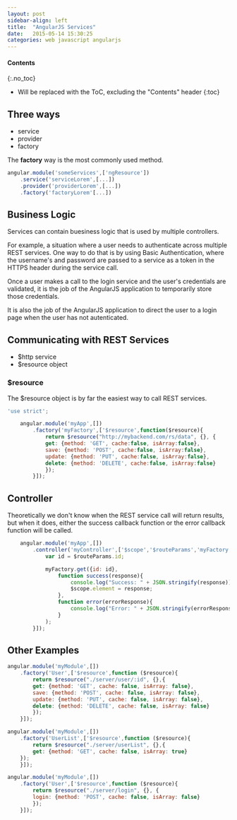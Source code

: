 ```yaml
---
layout: post
sidebar-align: left
title:  "AngularJS Services"
date:   2015-05-14 15:30:25
categories: web javascript angularjs
---
```


#### Contents
{:.no_toc}

* Will be replaced with the ToC, excluding the "Contents" header
{:toc}

## Three ways

* service
* provider
* factory

The **factory** way is the most commonly used method.

```javascript
angular.module('someServices',['ngResource'])
    .service('serviceLorem',[...])
    .provider('providerLorem',[...])
    .factory('factoryLorem'[...])
```

## Business Logic

Services can contain buesiness logic that is used by multiple controllers.

For example, a situation where a user needs to authenticate across multiple REST services. One way to do that is by using Basic Authentication, where the username's and password are passed to a service as a token in the HTTPS header during the service call.

Once a user makes a call to the login service and the user's credentials are validated, it is the job of the AngularJS application to temporarily store those credentials. 

It is also the job of the AngularJS application to direct the user to a login page when the user has not autenticated.

## Communicating with REST Services

* $http service
* $resource object

### $resource

The $resource object is by far the easiest way to call REST services.

```javascript
'use strict';

    angular.module('myApp',[])
        .factory('myFactory',['$resource',function($resource){
            return $resource("http://mybackend.com/rs/data", {}, {
            get: {method: 'GET', cache:false, isArray:false},
            save: {method: 'POST', cache:false, isArray:false},
            update: {method: 'PUT', cache:false, isArray:false},
            delete: {method: 'DELETE', cache:false, isArray:false}
            });
        }]);
```

## Controller

Theoretically we don't know when the REST service call will return results, but when it does, either the success callback function or the error callback function will be called.

```javascript
    angular.module('myApp',[])
        .controller('myController',['$scope','$routeParams','myFactory',function($scope,$routeParams,myFactory){
            var id = $routeParams.id;

            myFactory.get({id: id}, 
                function success(response){
                    console.log("Success: " + JSON.stringify(response));
                    $scope.element = response;
                },
                function error(errorResponse){
                    console.log("Error: " + JSON.stringify(errorResponse));
                }
            );
        }]);

```

## Other Examples

```javascript
angular.module('myModule',[])
    .factory('User',['$resource',function ($resource){
        return $resource("./server/user/:id", {},{
        get: {method: 'GET', cache: false, isArray: false},
        save: {method: 'POST', cache: false, isArray: false},
        update: {method: 'PUT', cache: false, isArray: false},
        delete: {method: 'DELETE', cache: false, isArray: false}
        });
    }]);
```

```javascript
angular.module('myModule',[])
    .factory('UserList',['$resource',function ($resource){
        return $resource("./server/userList", {},{
        get: {method: 'GET', cache: false, isArray: true}
    });
    }]);
```

```javascript
angular.module('myModule',[])
    .factory('User',['$resource',function ($resource){
        return $resource("./server/login", {}, {
        login: {method: 'POST', cache: false, isArray: false}
        });
    }]);
```
